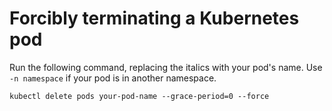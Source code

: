 # Forcibly terminating a Kubernetes pod

Run the following command, replacing the italics with your pod's name. Use `-n namespace` if your pod is in another namespace.

```
kubectl delete pods your-pod-name --grace-period=0 --force
```
